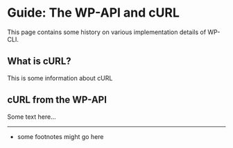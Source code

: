 # Guide: The WP-API and cURL

This page contains some history on various implementation details of WP-CLI.

## What is cURL?
This is some information about cURL

## cURL from the WP-API
Some text here...

----

* some footnotes might go here

